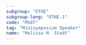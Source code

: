 ```yaml
---
subgroup: "OTHE"
subgroup-long: "OTHE-1"
code: "MS07"
tag: "Minisymposium Speaker"
name: "Melissa M. Stadt"
---
```

